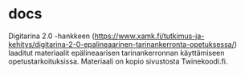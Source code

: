 # docs

Digitarina 2.0 -hankkeen (https://www.xamk.fi/tutkimus-ja-kehitys/digitarina-2-0-epalineaarinen-tarinankerronta-opetuksessa/) laaditut materiaalit epälineaarisen tarinankerronnan käyttämiseen opetustarkoituksissa. Materiaali on kopio sivustosta Twinekoodi.fi.
